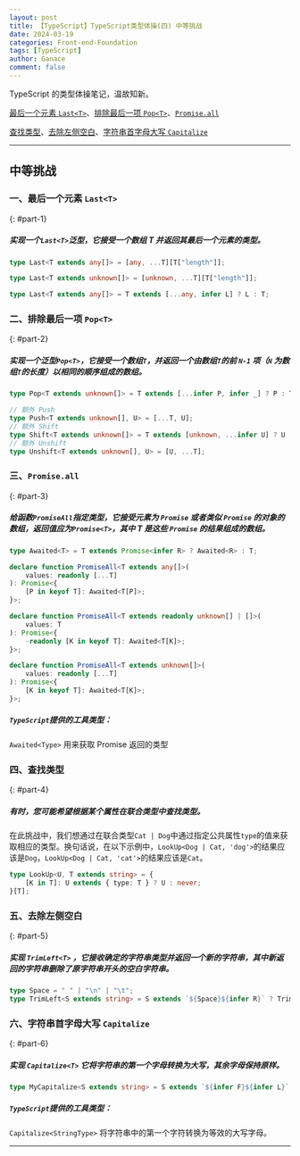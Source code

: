 ```yaml
---
layout: post
title: 【TypeScript】TypeScript类型体操(四) 中等挑战
date: 2024-03-19
categories: Front-end-Foundation
tags: [TypeScript]
author: Ganace
comment: false
---
```


TypeScript 的类型体操笔记，温故知新。

[最后一个元素 `Last<T>`](#part-1)、[排除最后一项 `Pop<T>`](#part-2)、[`Promise.all`](#part-3)

[查找类型](#part-4)、[去除左侧空白](#part-5)、[字符串首字母大写 `Capitalize`](#part-6)

---

## 中等挑战

### 一、最后一个元素 `Last<T>`

{: #part-1}

##### 实现一个`Last<T>`泛型，它接受一个数组 T 并返回其最后一个元素的类型。

```ts
type Last<T extends any[]> = [any, ...T][T["length"]];
```

```ts
type Last<T extends unknown[]> = [unknown, ...T][T["length"]];
```

```ts
type Last<T extends any[]> = T extends [...any, infer L] ? L : T;
```

### 二、排除最后一项 `Pop<T>`

{: #part-2}

##### 实现一个泛型`Pop<T>`，它接受一个数组`T`，并返回一个由数组`T`的前 `N-1` 项（`N` 为数组`T`的长度）以相同的顺序组成的数组。

```ts
type Pop<T extends unknown[]> = T extends [...infer P, infer _] ? P : T;
```

```ts
// 额外 Push
type Push<T extends unknown[], U> = [...T, U];
// 额外 Shift
type Shift<T extends unknown[]> = T extends [unknown, ...infer U] ? U : never;
// 额外 Unshift
type Unshift<T extends unknown[], U> = [U, ...T];
```

### 三、`Promise.all`

{: #part-3}

##### 给函数`PromiseAll`指定类型，它接受元素为 `Promise` 或者类似 `Promise` 的对象的数组，返回值应为`Promise<T>`，其中 T 是这些 `Promise` 的结果组成的数组。

```ts
type Awaited<T> = T extends Promise<infer R> ? Awaited<R> : T;

declare function PromiseAll<T extends any[]>(
    values: readonly [...T]
): Promise<{
    [P in keyof T]: Awaited<T[P]>;
}>;
```

```ts
declare function PromiseAll<T extends readonly unknown[] | []>(
    values: T
): Promise<{
    -readonly [K in keyof T]: Awaited<T[K]>;
}>;
```

```ts
declare function PromiseAll<T extends unknown[]>(
    values: readonly [...T]
): Promise<{
    [K in keyof T]: Awaited<T[K]>;
}>;
```

##### `TypeScript`提供的工具类型：

`Awaited<Type>` 用来获取 Promise 返回的类型

### 四、查找类型

{: #part-4}

##### 有时，您可能希望根据某个属性在联合类型中查找类型。

在此挑战中，我们想通过在联合类型`Cat | Dog`中通过指定公共属性`type`的值来获取相应的类型。换句话说，在以下示例中，`LookUp<Dog | Cat, 'dog'>`的结果应该是`Dog`，`LookUp<Dog | Cat, 'cat'>`的结果应该是`Cat`。

```ts
type LookUp<U, T extends string> = {
    [K in T]: U extends { type: T } ? U : never;
}[T];
```

### 五、去除左侧空白

{: #part-5}

##### 实现 `TrimLeft<T>` ，它接收确定的字符串类型并返回一个新的字符串，其中新返回的字符串删除了原字符串开头的空白字符串。

```ts
type Space = " " | "\n" | "\t";
type TrimLeft<S extends string> = S extends `${Space}${infer R}` ? TrimLeft<R> : S;
```

### 六、字符串首字母大写 `Capitalize`

{: #part-6}

##### 实现 `Capitalize<T>` 它将字符串的第一个字母转换为大写，其余字母保持原样。

```ts
type MyCapitalize<S extends string> = S extends `${infer F}${infer L}` ? `${Uppercase<F>}${L}` : S;
```

##### `TypeScript`提供的工具类型：

`Capitalize<StringType>` 将字符串中的第一个字符转换为等效的大写字母。

---
